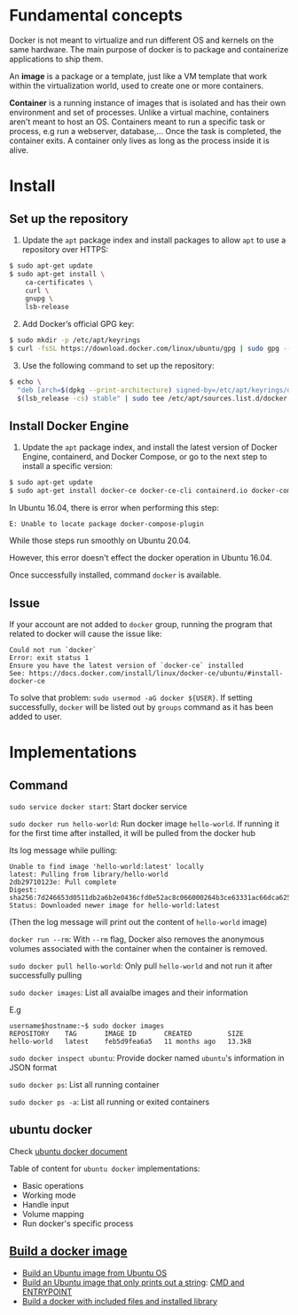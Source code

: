 # Fundamental concepts

Docker is not meant to virtualize and run different OS and kernels on the same hardware. The main purpose of docker is to package and containerize applications to ship them.

An **image** is a package or a template, just like a VM template that work within the virtualization world, used to create one or more containers.

**Container** is a running instance of images that is isolated and has their own environment and set of processes. Unlike a virtual machine, containers aren't meant to host an OS. Containers meant to run a specific task or process, e.g run a webserver, database,... Once the task is completed, the container exits. A container only lives as long as the process inside it is alive.

# Install

## Set up the repository

1. Update the ``apt`` package index and install packages to allow ``apt`` to use a repository over HTTPS:

```sh
$ sudo apt-get update
$ sudo apt-get install \
    ca-certificates \
    curl \
    gnupg \
    lsb-release
```

2. Add Docker’s official GPG key:

```sh
$ sudo mkdir -p /etc/apt/keyrings
$ curl -fsSL https://download.docker.com/linux/ubuntu/gpg | sudo gpg --dearmor -o /etc/apt/keyrings/docker.gpg
```

3. Use the following command to set up the repository:

```sh
$ echo \
  "deb [arch=$(dpkg --print-architecture) signed-by=/etc/apt/keyrings/docker.gpg] https://download.docker.com/linux/ubuntu \
  $(lsb_release -cs) stable" | sudo tee /etc/apt/sources.list.d/docker.list > /dev/null
```

## Install Docker Engine

1. Update the ``apt`` package index, and install the latest version of Docker Engine, containerd, and Docker Compose, or go to the next step to install a specific version:

```sh
$ sudo apt-get update
$ sudo apt-get install docker-ce docker-ce-cli containerd.io docker-compose-plugin
```

In Ubuntu 16.04, there is error when performing this step:

```
E: Unable to locate package docker-compose-plugin
```

While those steps run smoothly on Ubuntu 20.04.

However, this error doesn't effect the docker operation in Ubuntu 16.04.

Once successfully installed, command ``docker`` is available.

## Issue

If your account are not added to ``docker`` group, running the program that related to docker will cause the issue like:

```
Could not run `docker` 
Error: exit status 1
Ensure you have the latest version of `docker-ce` installed 
See: https://docs.docker.com/install/linux/docker-ce/ubuntu/#install-docker-ce
```

To solve that problem: ``sudo usermod -aG docker ${USER}``. If setting successfully, ``docker`` will be listed out by ``groups`` command as it has been added to user.

# Implementations

## Command

``sudo service docker start``: Start docker service

``sudo docker run hello-world``: Run docker image ``hello-world``. If running it for the first time after installed, it will be pulled from the docker hub

Its log message while pulling:

```
Unable to find image 'hello-world:latest' locally
latest: Pulling from library/hello-world
2db29710123e: Pull complete
Digest: sha256:7d246653d0511db2a6b2e0436cfd0e52ac8c066000264b3ce63331ac66dca625
Status: Downloaded newer image for hello-world:latest
```

(Then the log message will print out the content of ``hello-world`` image)

``docker run --rm``: With ``--rm`` flag, Docker also removes the anonymous volumes associated with the container when the container is removed.

``sudo docker pull hello-world``: Only pull ``hello-world`` and not run it after successfully pulling

``sudo docker images``: List all avaialbe images and their information

E.g

```
username$hostname:~$ sudo docker images
REPOSITORY    TAG       IMAGE ID       CREATED         SIZE
hello-world   latest    feb5d9fea6a5   11 months ago   13.3kB
```

``sudo docker inspect ubuntu``: Provide docker named ``ubuntu``'s information in JSON format

``sudo docker ps``: List all running container

``sudo docker ps -a``: List all running or exited containers

## ubuntu docker

Check [ubuntu docker document](ubuntu%20docker.md)

Table of content for ``ubuntu docker`` implementations:

* Basic operations
* Working mode
* Handle input
* Volume mapping
* Run docker's specific process

## [Build a docker image](Build%20docker%20image.md)
* [Build an Ubuntu image from Ubuntu OS](Build%20docker%20image.md#build-an-ubuntu-image-from-ubuntu-os)
* [Build an Ubuntu image that only prints out a string](Build%20docker%20image.md#build-an-ubuntu-image-that-only-prints-out-a-string): [CMD and ENTRYPOINT](Build%20docker%20image.md#cmd-and-entrypoint)
* [Build a docker with included files and installed library](Build%20docker%20image.md#build-a-docker-with-included-files-and-installed-library)

